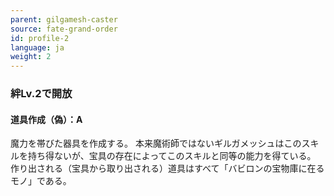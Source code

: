 ```yaml
---
parent: gilgamesh-caster
source: fate-grand-order
id: profile-2
language: ja
weight: 2
---
```


### 絆Lv.2で開放

#### 道具作成（偽）：A

魔力を帯びた器具を作成する。
本来魔術師ではないギルガメッシュはこのスキルを持ち得ないが、宝具の存在によってこのスキルと同等の能力を得ている。
作り出される（宝具から取り出される）道具はすべて「バビロンの宝物庫に在るモノ」である。
